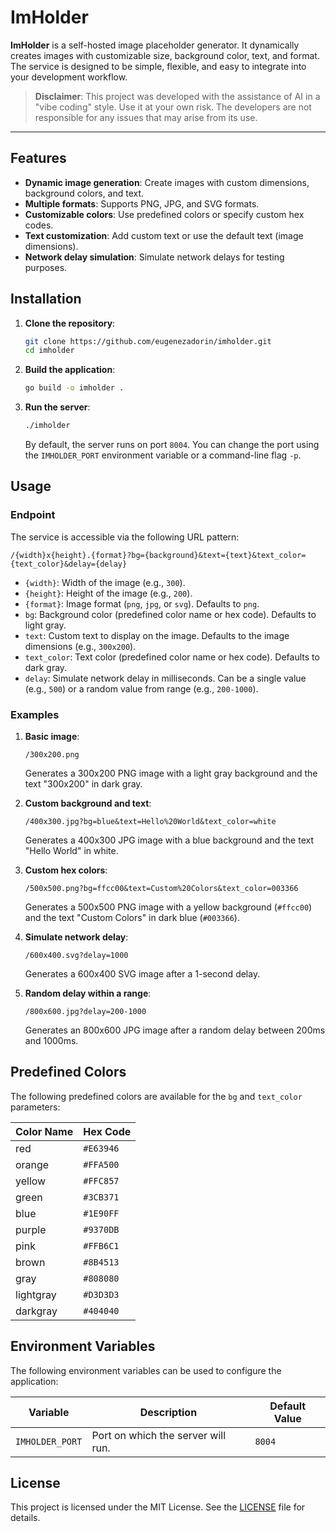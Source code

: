 # ImHolder

**ImHolder** is a self-hosted image placeholder generator. It dynamically creates images with customizable size, background color, text, and format. The service is designed to be simple, flexible, and easy to integrate into your development workflow.

> **Disclaimer**: This project was developed with the assistance of AI in a "vibe coding" style. Use it at your own risk. The developers are not responsible for any issues that may arise from its use.

---

## Features

- **Dynamic image generation**: Create images with custom dimensions, background colors, and text.
- **Multiple formats**: Supports PNG, JPG, and SVG formats.
- **Customizable colors**: Use predefined colors or specify custom hex codes.
- **Text customization**: Add custom text or use the default text (image dimensions).
- **Network delay simulation**: Simulate network delays for testing purposes.

## Installation

1. **Clone the repository**:
   ```bash
   git clone https://github.com/eugenezadorin/imholder.git
   cd imholder
   ```

2. **Build the application**:
   ```bash
   go build -o imholder .
   ```

3. **Run the server**:
   ```bash
   ./imholder
   ```
   By default, the server runs on port `8004`. You can change the port using the `IMHOLDER_PORT` environment variable or a command-line flag `-p`.

## Usage

### Endpoint

The service is accessible via the following URL pattern:

```
/{width}x{height}.{format}?bg={background}&text={text}&text_color={text_color}&delay={delay}
```

- `{width}`: Width of the image (e.g., `300`).
- `{height}`: Height of the image (e.g., `200`).
- `{format}`: Image format (`png`, `jpg`, or `svg`). Defaults to `png`.
- `bg`: Background color (predefined color name or hex code). Defaults to light gray.
- `text`: Custom text to display on the image. Defaults to the image dimensions (e.g., `300x200`).
- `text_color`: Text color (predefined color name or hex code). Defaults to dark gray.
- `delay`: Simulate network delay in milliseconds. Can be a single value (e.g., `500`) or a random value from range (e.g., `200-1000`).

### Examples

1. **Basic image**:
   ```
   /300x200.png
   ```
   Generates a 300x200 PNG image with a light gray background and the text "300x200" in dark gray.

2. **Custom background and text**:
   ```
   /400x300.jpg?bg=blue&text=Hello%20World&text_color=white
   ```
   Generates a 400x300 JPG image with a blue background and the text "Hello World" in white.

3. **Custom hex colors**:
   ```
   /500x500.png?bg=ffcc00&text=Custom%20Colors&text_color=003366
   ```
   Generates a 500x500 PNG image with a yellow background (`#ffcc00`) and the text "Custom Colors" in dark blue (`#003366`).

4. **Simulate network delay**:
   ```
   /600x400.svg?delay=1000
   ```
   Generates a 600x400 SVG image after a 1-second delay.

5. **Random delay within a range**:
   ```
   /800x600.jpg?delay=200-1000
   ```
   Generates an 800x600 JPG image after a random delay between 200ms and 1000ms.

## Predefined Colors

The following predefined colors are available for the `bg` and `text_color` parameters:

| Color Name | Hex Code  |
|------------|-----------|
| red        | `#E63946` |
| orange     | `#FFA500` |
| yellow     | `#FFC857` |
| green      | `#3CB371` |
| blue       | `#1E90FF` |
| purple     | `#9370DB` |
| pink       | `#FFB6C1` |
| brown      | `#8B4513` |
| gray       | `#808080` |
| lightgray  | `#D3D3D3` |
| darkgray   | `#404040` |

## Environment Variables

The following environment variables can be used to configure the application:

| Variable         | Description                          | Default Value |
|------------------|--------------------------------------|---------------|
| `IMHOLDER_PORT`  | Port on which the server will run.   | `8004`        |

## License

This project is licensed under the MIT License. See the [LICENSE](LICENSE) file for details.